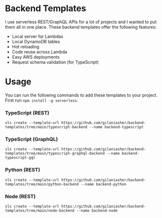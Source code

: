 # Backend Templates
I use serverless REST/GraphQL APIs for a lot of projects and I wanted to put them all in one place. These backend templates offer the following features:
* Local server for Lambdas
* Local DynamoDB tables
* Hot reloading
* Code reuse across Lambda
* Easy AWS deployments
* Request schema validation (for TypeScript)

# Usage
You can run the following commands to add these templates to your project. First run `npm install -g serverless`.

### TypeScript (REST)
```
sls create --template-url https://github.com/gilaniasher/backend-templates/tree/main/typescript-backend --name backend-typescript
```

### TypeScript (GraphQL)
```
sls create --template-url https://github.com/gilaniasher/backend-templates/tree/main/typescript-graphql-backend --name backend-typescript-gql
```

### Python (REST)
```
sls create --template-url https://github.com/gilaniasher/backend-templates/tree/main/python-backend --name backend-python
```

### Node (REST)
```
sls create --template-url https://github.com/gilaniasher/backend-templates/tree/main/node-backend --name backend-node
```
